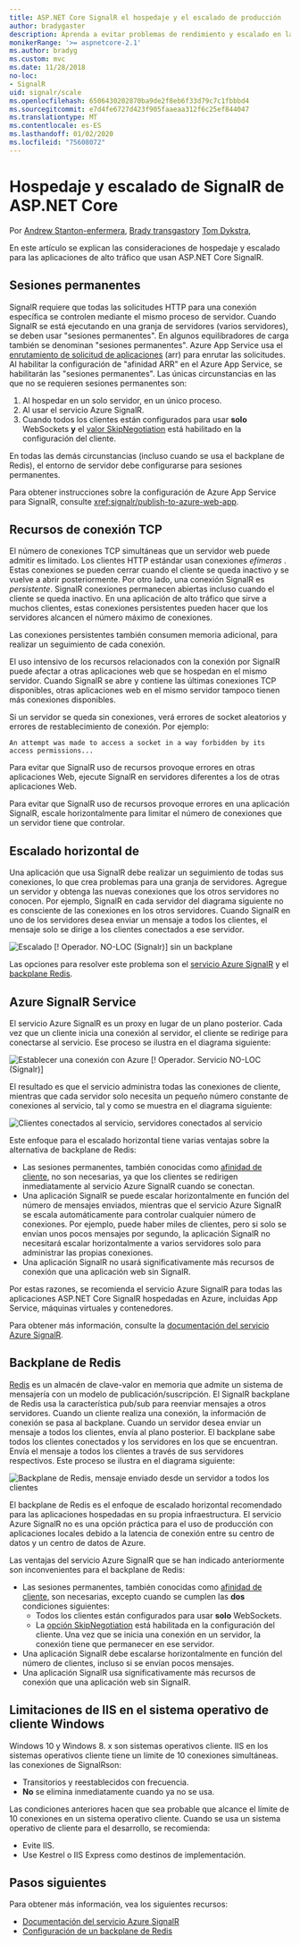 ```yaml
---
title: ASP.NET Core SignalR el hospedaje y el escalado de producción
author: bradygaster
description: Aprenda a evitar problemas de rendimiento y escalado en las aplicaciones que usan ASP.NET Core SignalR.
monikerRange: '>= aspnetcore-2.1'
ms.author: bradyg
ms.custom: mvc
ms.date: 11/28/2018
no-loc:
- SignalR
uid: signalr/scale
ms.openlocfilehash: 6506430202870ba9de2f8eb6f33d79c7c1fbbbd4
ms.sourcegitcommit: e7d4fe6727d423f905faaeaa312f6c25ef844047
ms.translationtype: MT
ms.contentlocale: es-ES
ms.lasthandoff: 01/02/2020
ms.locfileid: "75608072"
---
```

# <a name="aspnet-core-opno-locsignalr-hosting-and-scaling"></a>Hospedaje y escalado de SignalR de ASP.NET Core

Por [Andrew Stanton-enfermera](https://twitter.com/anurse), [Brady transgastor](https://twitter.com/bradygaster)y [Tom Dykstra](https://github.com/tdykstra),

En este artículo se explican las consideraciones de hospedaje y escalado para las aplicaciones de alto tráfico que usan ASP.NET Core SignalR.

## <a name="sticky-sessions"></a>Sesiones permanentes

SignalR requiere que todas las solicitudes HTTP para una conexión específica se controlen mediante el mismo proceso de servidor. Cuando SignalR se está ejecutando en una granja de servidores (varios servidores), se deben usar "sesiones permanentes". En algunos equilibradores de carga también se denominan "sesiones permanentes". Azure App Service usa el [enrutamiento de solicitud de aplicaciones](https://docs.microsoft.com/iis/extensions/planning-for-arr/application-request-routing-version-2-overview) (arr) para enrutar las solicitudes. Al habilitar la configuración de "afinidad ARR" en el Azure App Service, se habilitarán las "sesiones permanentes". Las únicas circunstancias en las que no se requieren sesiones permanentes son:

1. Al hospedar en un solo servidor, en un único proceso.
1. Al usar el servicio Azure SignalR.
1. Cuando todos los clientes están configurados para usar **solo** WebSockets **y** el [valor SkipNegotiation](xref:signalr/configuration#configure-additional-options) está habilitado en la configuración del cliente.

En todas las demás circunstancias (incluso cuando se usa el backplane de Redis), el entorno de servidor debe configurarse para sesiones permanentes.

Para obtener instrucciones sobre la configuración de Azure App Service para SignalR, consulte <xref:signalr/publish-to-azure-web-app>.

## <a name="tcp-connection-resources"></a>Recursos de conexión TCP

El número de conexiones TCP simultáneas que un servidor web puede admitir es limitado. Los clientes HTTP estándar usan conexiones *efímeras* . Estas conexiones se pueden cerrar cuando el cliente se queda inactivo y se vuelve a abrir posteriormente. Por otro lado, una conexión SignalR es *persistente*. SignalR conexiones permanecen abiertas incluso cuando el cliente se queda inactivo. En una aplicación de alto tráfico que sirve a muchos clientes, estas conexiones persistentes pueden hacer que los servidores alcancen el número máximo de conexiones.

Las conexiones persistentes también consumen memoria adicional, para realizar un seguimiento de cada conexión.

El uso intensivo de los recursos relacionados con la conexión por SignalR puede afectar a otras aplicaciones web que se hospedan en el mismo servidor. Cuando SignalR se abre y contiene las últimas conexiones TCP disponibles, otras aplicaciones web en el mismo servidor tampoco tienen más conexiones disponibles.

Si un servidor se queda sin conexiones, verá errores de socket aleatorios y errores de restablecimiento de conexión. Por ejemplo:

```
An attempt was made to access a socket in a way forbidden by its access permissions...
```

Para evitar que SignalR uso de recursos provoque errores en otras aplicaciones Web, ejecute SignalR en servidores diferentes a los de otras aplicaciones Web.

Para evitar que SignalR uso de recursos provoque errores en una aplicación SignalR, escale horizontalmente para limitar el número de conexiones que un servidor tiene que controlar.

## <a name="scale-out"></a>Escalado horizontal de

Una aplicación que usa SignalR debe realizar un seguimiento de todas sus conexiones, lo que crea problemas para una granja de servidores. Agregue un servidor y obtenga las nuevas conexiones que los otros servidores no conocen. Por ejemplo, SignalR en cada servidor del diagrama siguiente no es consciente de las conexiones en los otros servidores. Cuando SignalR en uno de los servidores desea enviar un mensaje a todos los clientes, el mensaje solo se dirige a los clientes conectados a ese servidor.

![Escalado [! Operador. NO-LOC (Signalr)] sin un backplane](scale/_static/scale-no-backplane.png)

Las opciones para resolver este problema son el [servicio Azure SignalR](#azure-signalr-service) y el [backplane Redis](#redis-backplane).

## <a name="azure-opno-locsignalr-service"></a>Azure SignalR Service

El servicio Azure SignalR es un proxy en lugar de un plano posterior. Cada vez que un cliente inicia una conexión al servidor, el cliente se redirige para conectarse al servicio. Ese proceso se ilustra en el diagrama siguiente:

![Establecer una conexión con Azure [! Operador. Servicio NO-LOC (Signalr)]](scale/_static/azure-signalr-service-one-connection.png)

El resultado es que el servicio administra todas las conexiones de cliente, mientras que cada servidor solo necesita un pequeño número constante de conexiones al servicio, tal y como se muestra en el diagrama siguiente:

![Clientes conectados al servicio, servidores conectados al servicio](scale/_static/azure-signalr-service-multiple-connections.png)

Este enfoque para el escalado horizontal tiene varias ventajas sobre la alternativa de backplane de Redis:

* Las sesiones permanentes, también conocidas como [afinidad de cliente](/iis/extensions/configuring-application-request-routing-arr/http-load-balancing-using-application-request-routing#step-3---configure-client-affinity), no son necesarias, ya que los clientes se redirigen inmediatamente al servicio Azure SignalR cuando se conectan.
* Una aplicación SignalR se puede escalar horizontalmente en función del número de mensajes enviados, mientras que el servicio Azure SignalR se escala automáticamente para controlar cualquier número de conexiones. Por ejemplo, puede haber miles de clientes, pero si solo se envían unos pocos mensajes por segundo, la aplicación SignalR no necesitará escalar horizontalmente a varios servidores solo para administrar las propias conexiones.
* Una aplicación SignalR no usará significativamente más recursos de conexión que una aplicación web sin SignalR.

Por estas razones, se recomienda el servicio Azure SignalR para todas las aplicaciones ASP.NET Core SignalR hospedadas en Azure, incluidas App Service, máquinas virtuales y contenedores.

Para obtener más información, consulte la [documentación del servicio Azure SignalR](/azure/azure-signalr/signalr-overview).

## <a name="redis-backplane"></a>Backplane de Redis

[Redis](https://redis.io/) es un almacén de clave-valor en memoria que admite un sistema de mensajería con un modelo de publicación/suscripción. El SignalR backplane de Redis usa la característica pub/sub para reenviar mensajes a otros servidores. Cuando un cliente realiza una conexión, la información de conexión se pasa al backplane. Cuando un servidor desea enviar un mensaje a todos los clientes, envía al plano posterior. El backplane sabe todos los clientes conectados y los servidores en los que se encuentran. Envía el mensaje a todos los clientes a través de sus servidores respectivos. Este proceso se ilustra en el diagrama siguiente:

![Backplane de Redis, mensaje enviado desde un servidor a todos los clientes](scale/_static/redis-backplane.png)

El backplane de Redis es el enfoque de escalado horizontal recomendado para las aplicaciones hospedadas en su propia infraestructura. El servicio Azure SignalR no es una opción práctica para el uso de producción con aplicaciones locales debido a la latencia de conexión entre su centro de datos y un centro de datos de Azure.

Las ventajas del servicio Azure SignalR que se han indicado anteriormente son inconvenientes para el backplane de Redis:

* Las sesiones permanentes, también conocidas como [afinidad de cliente](/iis/extensions/configuring-application-request-routing-arr/http-load-balancing-using-application-request-routing#step-3---configure-client-affinity), son necesarias, excepto cuando se cumplen las **dos** condiciones siguientes:
  * Todos los clientes están configurados para usar **solo** WebSockets.
  * La [opción SkipNegotiation](xref:signalr/configuration#configure-additional-options) está habilitada en la configuración del cliente. 
   Una vez que se inicia una conexión en un servidor, la conexión tiene que permanecer en ese servidor.
* Una aplicación SignalR debe escalarse horizontalmente en función del número de clientes, incluso si se envían pocos mensajes.
* Una aplicación SignalR usa significativamente más recursos de conexión que una aplicación web sin SignalR.

## <a name="iis-limitations-on-windows-client-os"></a>Limitaciones de IIS en el sistema operativo de cliente Windows

Windows 10 y Windows 8. x son sistemas operativos cliente. IIS en los sistemas operativos cliente tiene un límite de 10 conexiones simultáneas. las conexiones de SignalRson:

* Transitorios y reestablecidos con frecuencia.
* **No** se elimina inmediatamente cuando ya no se usa.

Las condiciones anteriores hacen que sea probable que alcance el límite de 10 conexiones en un sistema operativo cliente. Cuando se usa un sistema operativo de cliente para el desarrollo, se recomienda:

* Evite IIS.
* Use Kestrel o IIS Express como destinos de implementación.

## <a name="next-steps"></a>Pasos siguientes

Para obtener más información, vea los siguientes recursos:

* [Documentación del servicio Azure SignalR](/azure/azure-signalr/signalr-overview)
* [Configuración de un backplane de Redis](xref:signalr/redis-backplane)
